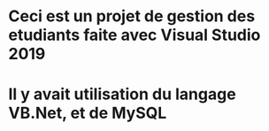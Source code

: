 # Ceci est un projet de gestion des etudiants faite avec Visual Studio 2019
# Il y avait utilisation du langage VB.Net, et de MySQL
